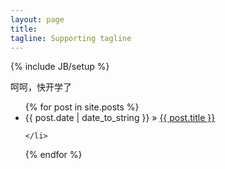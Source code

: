 ```yaml
---
layout: page
title: 
tagline: Supporting tagline
---
```

{% include JB/setup %}

呵呵，快开学了




    



<ul class="posts">
  {% for post in site.posts %}
    <li>
    <span>{{ post.date | date_to_string }}</span> &raquo; <a href="{{ BASE_PATH }}{{ post.url }}">{{ post.title }}</a>

    </li>
    
  {% endfor %}
</ul>



